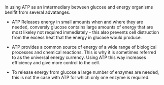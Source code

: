 In using ATP as an imtermediary between glucose and energy organisms benifit from several advatanges.

- ATP Releases energy in small amounts when and where they are needed, conversly glucose contains large amounts of energy that are most likeley not required immediately - 
this also prevents cell distruction from the excess heat that the energy in glucose would produce.

- ATP provides a common source of energy of a wide range of biological processes and chemical reactions. This is why it is sometimes referred to as the universal energy 
currency. Using ATP this way increases efficiency and give more control to the cell.

- To release energy from glucose a large number of enzymes are needed, this is not the case with ATP for which only one enzyme is required.
